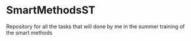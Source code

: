 # SmartMethodsST
Repository for all the tasks that will done by me in the summer training of the smart methods 
